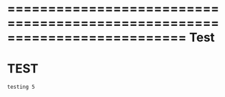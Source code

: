 ==========================================================================
 Test
==========================================================================

# TEST


`testing 5`
